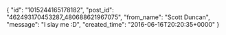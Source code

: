  {
   "id": "1015244165178182",
   "post_id": "462493170453287_480688621967075",
   "from_name": "Scott Duncan",
   "message": "I slay me :D",
   "created_time": "2016-06-16T20:20:35+0000"
 }
